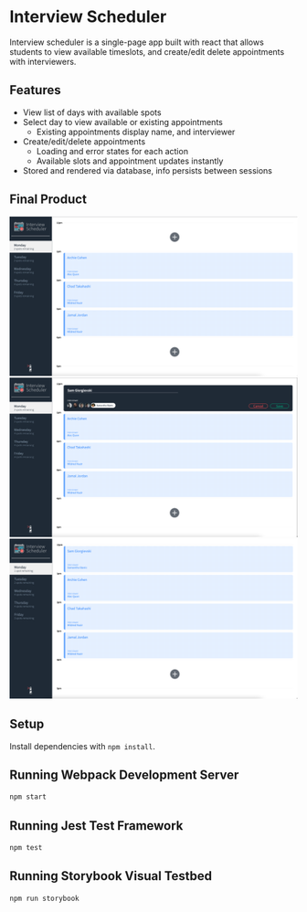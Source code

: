 # Interview Scheduler
Interview scheduler is a single-page app built with react that allows students to view available timeslots, and create/edit delete appointments with interviewers. 

## Features
- View list of days with available spots
- Select day to view available or existing appointments
  - Existing appointments display name, and interviewer
- Create/edit/delete appointments
  - Loading and error states for each action
  - Available slots and appointment updates instantly
- Stored and rendered via database, info persists between sessions
 
 ## Final Product
 !["Initial page"](https://github.com/SamGiorgievski/scheduler/blob/master/docs/First%20view.png?raw=true)
 !["Create appointment"](https://github.com/SamGiorgievski/scheduler/blob/master/docs/Create%20appointment.png?raw=true)
 !["View updated changes"](https://github.com/SamGiorgievski/scheduler/blob/master/docs/Updated%20view.png?raw=true)

## Setup

Install dependencies with `npm install`.

## Running Webpack Development Server

```sh
npm start
```

## Running Jest Test Framework

```sh
npm test
```

## Running Storybook Visual Testbed

```sh
npm run storybook
```
